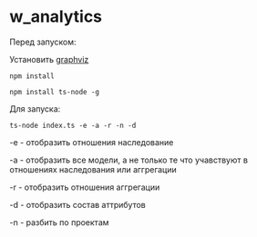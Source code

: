 # w_analytics

Перед запуском:

Установить [graphviz](http://plantuml.com/graphviz-dot)

```npm install```

```npm install ts-node -g```

Для запуска:

```ts-node index.ts -e -a -r -n -d```

-e - отобразить отношения наследование

-a - отобразить все модели, а не только те что учавствуют в отношениях наследования или аггрегации

-r - отобразить отношения аггрегации

-d - отобразить состав аттрибутов

-n - разбить по проектам
